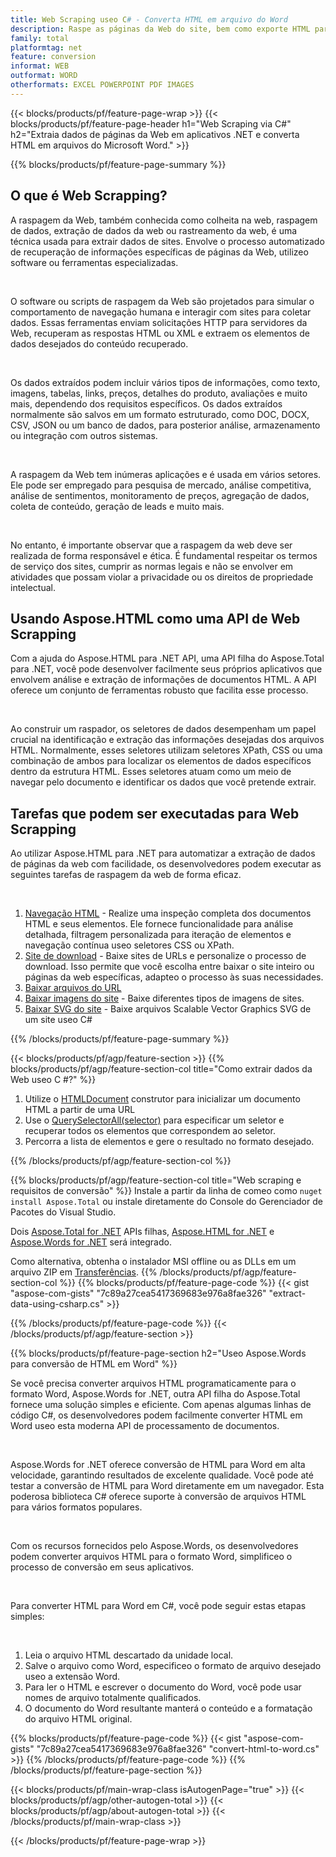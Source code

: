 ```yaml
---
title: Web Scraping useo C# - Converta HTML em arquivo do Word 
description: Raspe as páginas da Web do site, bem como exporte HTML para documentos do Microsoft Word por meio de seus aplicativos .NET, integreo as APIs do Aspose. 
family: total
platformtag: net
feature: conversion
informat: WEB
outformat: WORD
otherformats: EXCEL POWERPOINT PDF IMAGES
---
```

{{< blocks/products/pf/feature-page-wrap >}}
{{< blocks/products/pf/feature-page-header h1="Web Scraping via C#" h2="Extraia dados de páginas da Web em aplicativos .NET e converta HTML em arquivos do Microsoft Word." >}}

{{% blocks/products/pf/feature-page-summary %}}

<h2 class="heading-border">O que é Web Scrapping?</h2>

<p>A raspagem da Web, também conhecida como colheita na web, raspagem de dados, extração de dados da web ou rastreamento da web, é uma técnica usada para extrair dados de sites. Envolve o processo automatizado de recuperação de informações específicas de páginas da Web, utilizeo software ou ferramentas especializadas.</p><br />
<p>O software ou scripts de raspagem da Web são projetados para simular o comportamento de navegação humana e interagir com sites para coletar dados. Essas ferramentas enviam solicitações HTTP para servidores da Web, recuperam as respostas HTML ou XML e extraem os elementos de dados desejados do conteúdo recuperado.</p><br />

<p>Os dados extraídos podem incluir vários tipos de informações, como texto, imagens, tabelas, links, preços, detalhes do produto, avaliações e muito mais, dependendo dos requisitos específicos. Os dados extraídos normalmente são salvos em um formato estruturado, como DOC, DOCX, CSV, JSON ou um banco de dados, para posterior análise, armazenamento ou integração com outros sistemas.</p><br />

<p>A raspagem da Web tem inúmeras aplicações e é usada em vários setores. Ele pode ser empregado para pesquisa de mercado, análise competitiva, análise de sentimentos, monitoramento de preços, agregação de dados, coleta de conteúdo, geração de leads e muito mais.</p><br />

<p>No entanto, é importante observar que a raspagem da web deve ser realizada de forma responsável e ética. É fundamental respeitar os termos de serviço dos sites, cumprir as normas legais e não se envolver em atividades que possam violar a privacidade ou os direitos de propriedade intelectual.</p>

<h2 class="heading-border">Usando Aspose.HTML como uma API de Web Scrapping</h2>

<p>Com a ajuda do Aspose.HTML para .NET API, uma API filha do Aspose.Total para .NET, você pode desenvolver facilmente seus próprios aplicativos que envolvem análise e extração de informações de documentos HTML. A API oferece um conjunto de ferramentas robusto que facilita esse processo.</p><br />

<p>Ao construir um raspador, os seletores de dados desempenham um papel crucial na identificação e extração das informações desejadas dos arquivos HTML. Normalmente, esses seletores utilizam seletores XPath, CSS ou uma combinação de ambos para localizar os elementos de dados específicos dentro da estrutura HTML. Esses seletores atuam como um meio de navegar pelo documento e identificar os dados que você pretende extrair.</p>

<h2 class="heading-border">Tarefas que podem ser executadas para Web Scrapping</h2>

<p>Ao utilizar Aspose.HTML para .NET para automatizar a extração de dados de páginas da web com facilidade, os desenvolvedores podem executar as seguintes tarefas de raspagem da web de forma eficaz.</p><br />

1. [Navegação HTML](https://docs.aspose.com/html/net/html-navigation/) - Realize uma inspeção completa dos documentos HTML e seus elementos. Ele fornece funcionalidade para análise detalhada, filtragem personalizada para iteração de elementos e navegação contínua useo seletores CSS ou XPath.
2. [Site de download](https://docs.aspose.com/html/net/download-website/) - Baixe sites de URLs e personalize o processo de download. Isso permite que você escolha entre baixar o site inteiro ou páginas da web específicas, adapteo o processo às suas necessidades.
3. [Baixar arquivos do URL](https://docs.aspose.com/html/net/download-file-from-url/) 
4. [Baixar imagens do site](https://docs.aspose.com/html/net/download-images-from-website/) - Baixe diferentes tipos de imagens de sites.
5. [Baixar SVG do site](https://docs.aspose.com/html/net/download-svg-from-website/) - Baixe arquivos Scalable Vector Graphics SVG de um site useo C#

{{% /blocks/products/pf/feature-page-summary  %}}

{{< blocks/products/pf/agp/feature-section >}}
{{% blocks/products/pf/agp/feature-section-col title="Como extrair dados da Web useo C #?" %}}

1. Utilize o [HTMLDocument](https://reference.aspose.com/html/net/aspose.html/htmldocument/htmldocument/) construtor para inicializar um documento HTML a partir de uma URL
2. Use o [QuerySelectorAll(selector)](https://reference.aspose.com/html/net/aspose.html.dom/document/queryselectorall/) para especificar um seletor e recuperar todos os elementos que correspondem ao seletor.
3. Percorra a lista de elementos e gere o resultado no formato desejado.
 
{{% /blocks/products/pf/agp/feature-section-col %}}

{{% blocks/products/pf/agp/feature-section-col title="Web scraping e requisitos de conversão" %}}
Instale a partir da linha de comeo como ```nuget install Aspose.Total``` ou instale diretamente do Console do Gerenciador de Pacotes do Visual Studio.

Dois [Aspose.Total for .NET](https://products.aspose.com/total/net/) APIs filhas, [Aspose.HTML for .NET](https://products.aspose.com/html/net/) e [Aspose.Words for .NET](https://products.aspose.com/words/net/) será integrado.

Como alternativa, obtenha o instalador MSI offline ou as DLLs em um arquivo ZIP em [Transferências](https://releases.aspose.com/total/net).
{{% /blocks/products/pf/agp/feature-section-col %}}
{{% blocks/products/pf/feature-page-code %}}
{{< gist "aspose-com-gists" "7c89a27cea5417369683e976a8fae326" "extract-data-using-csharp.cs" >}}

{{% /blocks/products/pf/feature-page-code %}}
{{< /blocks/products/pf/agp/feature-section >}}

{{% blocks/products/pf/feature-page-section  h2="Useo Aspose.Words para conversão de HTML em Word" %}}
<p>Se você precisa converter arquivos HTML programaticamente para o formato Word, Aspose.Words for .NET, outra API filha do Aspose.Total fornece uma solução simples e eficiente. Com apenas algumas linhas de código C#, os desenvolvedores podem facilmente converter HTML em Word useo esta moderna API de processamento de documentos.</p><br />

<p>Aspose.Words for .NET oferece conversão de HTML para Word em alta velocidade, garantindo resultados de excelente qualidade. Você pode até testar a conversão de HTML para Word diretamente em um navegador. Esta poderosa biblioteca C# oferece suporte à conversão de arquivos HTML para vários formatos populares.</p><br />

<p>Com os recursos fornecidos pelo Aspose.Words, os desenvolvedores podem converter arquivos HTML para o formato Word, simplificeo o processo de conversão em seus aplicativos.</p><br />

<p>Para converter HTML para Word em C#, você pode seguir estas etapas simples:</p><br />

1. Leia o arquivo HTML descartado da unidade local.
1. Salve o arquivo como Word, especificeo o formato de arquivo desejado useo a extensão Word.
1. Para ler o HTML e escrever o documento do Word, você pode usar nomes de arquivo totalmente qualificados.
1. O documento do Word resultante manterá o conteúdo e a formatação do arquivo HTML original.

{{% blocks/products/pf/feature-page-code %}}
{{< gist "aspose-com-gists" "7c89a27cea5417369683e976a8fae326" "convert-html-to-word.cs" >}}
{{% /blocks/products/pf/feature-page-code  %}}
{{% /blocks/products/pf/feature-page-section %}}

{{< blocks/products/pf/main-wrap-class isAutogenPage="true" >}}
{{< blocks/products/pf/agp/other-autogen-total >}}
{{< blocks/products/pf/agp/about-autogen-total >}}
{{< /blocks/products/pf/main-wrap-class >}}

{{< /blocks/products/pf/feature-page-wrap >}}
